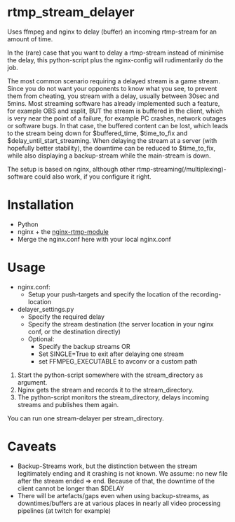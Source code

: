 # rtmp_stream_delayer

Uses ffmpeg and nginx to delay (buffer) an incoming rtmp-stream for an amount of time.

In the (rare) case that you want to delay a rtmp-stream instead of minimise the delay, this python-script plus the nginx-config will rudimentarily do the job.

The most common scenario requiring a delayed stream is a game stream. 
Since you do not want your opponents to know what you see, to prevent them from cheating, you stream with a delay, usually between 30sec and 5mins. 
Most streaming software has already implemented such a feature, for example OBS and xsplit,
BUT the stream is buffered in the client, which is very near the point of a failure, for example PC crashes, network outages or software bugs. 
In that case, the buffered content can be lost, which leads to the stream being down for $buffered_time, $time_to_fix and $delay_until_start_streaming. 
When delaying the stream at a server (with hopefully better stability), the downtime can be reduced to $time_to_fix, while also displaying a backup-stream while the main-stream is down.

The setup is based on nginx, although other rtmp-streaming(/multiplexing)-software could also work, if you configure it right.

# Installation

- Python
- nginx + the [nginx-rtmp-module](https://github.com/arut/nginx-rtmp-module)
- Merge the nginx.conf here with your local nginx.conf

# Usage

- nginx.conf:
  - Setup your push-targets and specify the location of the recording-location
- delayer_settings.py
  - Specify the required delay
  - Specify the stream destination (the server location in your nginx conf, or the destination directly)
  - Optional:
    - Specify the backup streams OR
    - Set SINGLE=True to exit after delaying one stream
    - set FFMPEG_EXECUTABLE to avconv or a custom path

1. Start the python-script somewhere with the stream_directory as argument.
2. Nginx gets the stream and records it to the stream_directory. 
3. The python-script monitors the stream_directory, delays incoming streams and publishes them again.

You can run one stream-delayer per stream_directory.

# Caveats

- Backup-Streams work, but the distinction between the stream legitimately ending and it crashing is not known. 
We assume: no new file after the stream ended => end.
Because of that, the downtime of the client cannot be longer than $DELAY
- There will be artefacts/gaps even when using backup-streams, 
as downtimes/buffers are at various places in nearly all video processing pipelines (at twitch for example) 


